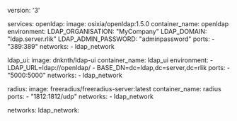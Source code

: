 version: '3'

services:
  openldap:
    image: osixia/openldap:1.5.0
    container_name: openldap
    environment:
      LDAP_ORGANISATION: "MyCompany"
      LDAP_DOMAIN: "ldap.server.rlik"
      LDAP_ADMIN_PASSWORD: "adminpassword"
    ports:
      - "389:389"
    networks:
      - ldap_network

  ldap_ui:
    image: dnknth/ldap-ui
    container_name: ldap_ui
    environment:
      - LDAP_URL=ldap://openldap/
      - BASE_DN=dc=ldap,dc=server,dc=rlik
    ports:
      - "5000:5000"
    networks:
      - ldap_network

  radius:
    image: freeradius/freeradius-server:latest
    container_name: radius
    ports:
      - "1812:1812/udp"
    networks:
      - ldap_network

networks:
  ldap_network:
